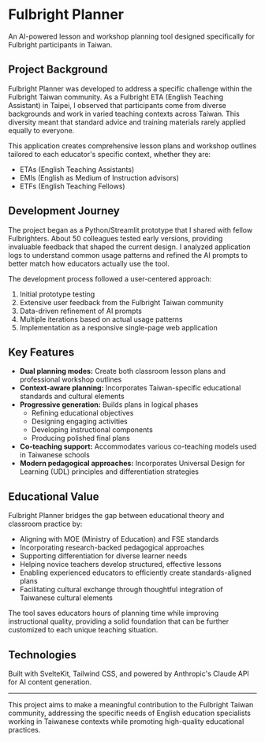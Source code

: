 # Fulbright Planner

An AI-powered lesson and workshop planning tool designed specifically for Fulbright participants in Taiwan.

## Project Background

Fulbright Planner was developed to address a specific challenge within the Fulbright Taiwan community. As a Fulbright ETA (English Teaching Assistant) in Taipei, I observed that participants come from diverse backgrounds and work in varied teaching contexts across Taiwan. This diversity meant that standard advice and training materials rarely applied equally to everyone.

This application creates comprehensive lesson plans and workshop outlines tailored to each educator's specific context, whether they are:
- ETAs (English Teaching Assistants)
- EMIs (English as Medium of Instruction advisors)
- ETFs (English Teaching Fellows)

## Development Journey

The project began as a Python/Streamlit prototype that I shared with fellow Fulbrighters. About 50 colleagues tested early versions, providing invaluable feedback that shaped the current design. I analyzed application logs to understand common usage patterns and refined the AI prompts to better match how educators actually use the tool.

The development process followed a user-centered approach:
1. Initial prototype testing
2. Extensive user feedback from the Fulbright Taiwan community
3. Data-driven refinement of AI prompts
4. Multiple iterations based on actual usage patterns
5. Implementation as a responsive single-page web application

## Key Features

- **Dual planning modes:** Create both classroom lesson plans and professional workshop outlines
- **Context-aware planning:** Incorporates Taiwan-specific educational standards and cultural elements
- **Progressive generation:** Builds plans in logical phases
  - Refining educational objectives
  - Designing engaging activities
  - Developing instructional components
  - Producing polished final plans
- **Co-teaching support:** Accommodates various co-teaching models used in Taiwanese schools
- **Modern pedagogical approaches:** Incorporates Universal Design for Learning (UDL) principles and differentiation strategies

## Educational Value

Fulbright Planner bridges the gap between educational theory and classroom practice by:
- Aligning with MOE (Ministry of Education) and FSE standards
- Incorporating research-backed pedagogical approaches
- Supporting differentiation for diverse learner needs
- Helping novice teachers develop structured, effective lessons
- Enabling experienced educators to efficiently create standards-aligned plans
- Facilitating cultural exchange through thoughtful integration of Taiwanese cultural elements

The tool saves educators hours of planning time while improving instructional quality, providing a solid foundation that can be further customized to each unique teaching situation.

## Technologies

Built with SvelteKit, Tailwind CSS, and powered by Anthropic's Claude API for AI content generation.

---

This project aims to make a meaningful contribution to the Fulbright Taiwan community, addressing the specific needs of English education specialists working in Taiwanese contexts while promoting high-quality educational practices.
